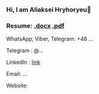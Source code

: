 ### Hi, I am Aliaksei Hryhoryeu👋

### Resume: [.docx]() [.pdf]()

WhatsApp, Viber, Telegram: +48 ...

Telegram : @...

LinkedIn : [link](https://www.linkedin.com/in/aliaksei-hryhoryeu/)

Email: ...

Website: []()
